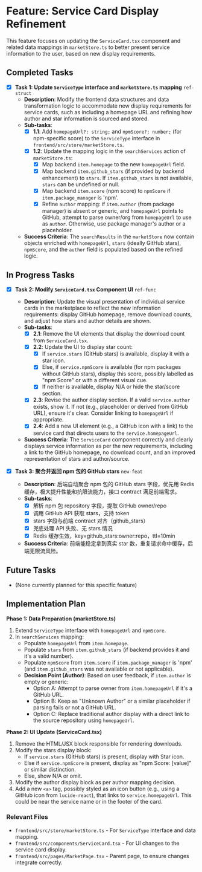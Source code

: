 # Feature: Service Card Display Refinement

This feature focuses on updating the `ServiceCard.tsx` component and related data mappings in `marketStore.ts` to better present service information to the user, based on new display requirements.

## Completed Tasks

- [x] **Task 1: Update `ServiceType` interface and `marketStore.ts` mapping** `ref-struct`
    - **Description**: Modify the frontend data structures and data transformation logic to accommodate new display requirements for service cards, such as including a homepage URL and refining how author and star information is sourced and stored.
    - **Sub-tasks**:
        - [x] **1.1**: Add `homepageUrl?: string;` and `npmScore?: number;` (for npm-specific score) to the `ServiceType` interface in `frontend/src/store/marketStore.ts`.
        - [x] **1.2**: Update the mapping logic in the `searchServices` action of `marketStore.ts`:
            - [x] Map backend `item.homepage` to the new `homepageUrl` field.
            - [x] Map backend `item.github_stars` (if provided by backend enhancement) to `stars`. If `item.github_stars` is not available, `stars` can be undefined or null.
            - [x] Map backend `item.score` (npm score) to `npmScore` if `item.package_manager` is 'npm'.
            - [x] Refine `author` mapping: if `item.author` (from package manager) is absent or generic, and `homepageUrl` points to GitHub, attempt to parse owner/org from `homepageUrl` to use as `author`. Otherwise, use package manager's author or a placeholder.
    - **Success Criteria**: The `searchResults` in the `marketStore` now contain objects enriched with `homepageUrl`, `stars` (ideally GitHub stars), `npmScore`, and the `author` field is populated based on the refined logic.

## In Progress Tasks

- [x] **Task 2: Modify `ServiceCard.tsx` Component UI** `ref-func`
    - **Description**: Update the visual presentation of individual service cards in the marketplace to reflect the new information requirements: display GitHub homepage, remove download counts, and adjust how stars and author details are shown.
    - **Sub-tasks**:
        - [x] **2.1**: Remove the UI elements that display the download count from `ServiceCard.tsx`.
        - [x] **2.2**: Update the UI to display star count:
            - [x] If `service.stars` (GitHub stars) is available, display it with a star icon.
            - [x] Else, if `service.npmScore` is available (for npm packages without GitHub stars), display this score, possibly labelled as "npm Score" or with a different visual cue.
            - [x] If neither is available, display N/A or hide the star/score section.
        - [x] **2.3**: Revise the author display section. If a valid `service.author` exists, show it. If not (e.g., placeholder or derived from GitHub URL), ensure it's clear. Consider linking to `homepageUrl` if appropriate.
        - [x] **2.4**: Add a new UI element (e.g., a GitHub icon with a link) to the service card that directs users to the `service.homepageUrl`.
    - **Success Criteria**: The `ServiceCard` component correctly and clearly displays service information as per the new requirements, including a link to the GitHub homepage, no download count, and an improved representation of stars and author/source.

- [x] **Task 3: 聚合并返回 npm 包的 GitHub stars** `new-feat`
    - **Description**: 后端自动聚合 npm 包的 GitHub stars 字段，优先用 Redis 缓存，极大提升性能和抗限流能力，接口 contract 满足前端需求。
    - **Sub-tasks**:
        - [x] 解析 npm 包 repository 字段，提取 GitHub owner/repo
        - [x] 调用 GitHub API 获取 stars，支持 token
        - [x] stars 字段与前端 contract 对齐（github_stars）
        - [x] 兜底处理 API 失败、无 stars 情况
        - [x] Redis 缓存生效，key=github_stars:owner:repo，ttl=10min
    - **Success Criteria**: 前端能稳定拿到真实 star 数，重复请求命中缓存，后端无限流风险。

## Future Tasks

- (None currently planned for this specific feature)

## Implementation Plan

**Phase 1: Data Preparation (marketStore.ts)**
1.  Extend `ServiceType` interface with `homepageUrl` and `npmScore`.
2.  In `searchServices` mapping:
    *   Populate `homepageUrl` from `item.homepage`.
    *   Populate `stars` from `item.github_stars` (if backend provides it and it's a valid number).
    *   Populate `npmScore` from `item.score` if `item.package_manager` is 'npm' (and `item.github_stars` was not available or not applicable).
    *   **Decision Point (Author)**: Based on user feedback, if `item.author` is empty or generic:
        *   Option A: Attempt to parse owner from `item.homepageUrl` if it's a GitHub URL.
        *   Option B: Keep as "Unknown Author" or a similar placeholder if parsing fails or not a GitHub URL.
        *   Option C: Replace traditional author display with a direct link to the source repository using `homepageUrl`.

**Phase 2: UI Update (ServiceCard.tsx)**
1.  Remove the HTML/JSX block responsible for rendering downloads.
2.  Modify the stars display block:
    *   If `service.stars` (GitHub stars) is present, display with Star icon.
    *   Else if `service.npmScore` is present, display as "npm Score: [value]" or similar distinction.
    *   Else, show N/A or omit.
3.  Modify the author display block as per author mapping decision.
4.  Add a new `<a>` tag, possibly styled as an icon button (e.g., using a GitHub icon from `lucide-react`), that links to `service.homepageUrl`. This could be near the service name or in the footer of the card.

### Relevant Files

- `frontend/src/store/marketStore.ts` - For `ServiceType` interface and data mapping.
- `frontend/src/components/ServiceCard.tsx` - For UI changes to the service card display.
- `frontend/src/pages/MarketPage.tsx` - Parent page, to ensure changes integrate correctly. 